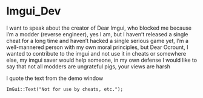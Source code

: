 # Imgui_Dev





I want to speak about the creator of Dear Imgui, who blocked me because I’m a modder (reverse engineer), yes I am, but I haven’t released a single cheat for a long time and haven’t hacked a single serious game yet, I’m a well-mannered person with my own moral principles, but Dear Ocrount, I wanted to contribute to the imgui and not use it in cheats or somewhere else, my imgui saver would help someone, in my own defense I would like to say that not all modders are ungrateful pigs, your views are harsh


I quote the text from the demo window

```
ImGui::Text("Not for use by cheats, etc.");
```

